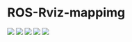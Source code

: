# ROS-Rviz-mappimg
![](https://i.imgur.com/QYBz8qp.png)
![](https://i.imgur.com/cEQSPT3.png)
![](https://i.imgur.com/Ydbd1eg.png)
![](https://i.imgur.com/2PcYm85.png)
![](https://i.imgur.com/cLocQgd.png)
